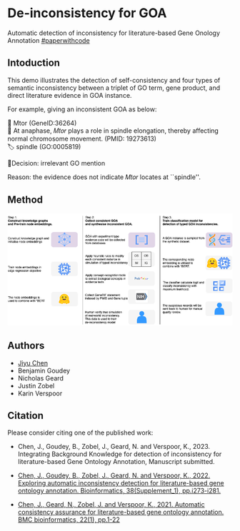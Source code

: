 # De-inconsistency for GOA

Automatic detection of inconsistency for literature-based Gene Onology Annotation [#paperwithcode]()







## Intoduction

This demo illustrates the detection of self-consistency and four types of semantic inconsistency between a triplet of GO term, gene product, and direct literature evidence in GOA instance.

For example, giving an inconsistent GOA as below:

🧬 Mtor (GeneID:36264) \
📖 At anaphase, 𝑀𝑡𝑜𝑟 plays a role in spindle elongation, thereby affecting normal chromosome movement. (PMID: 	19273613) \
🏷️ spindle (GO:0005819)

🤔Decision: irrelevant GO mention

Reason: the evidence does not indicate 𝑀𝑡𝑜𝑟 locates at ``spindle''.

## Method
![header](images/header.png)







## Authors

- [Jiyu Chen](https://jiyuc.live)
- Benjamin Goudey
- Nicholas Geard
- Justin Zobel
- Karin Verspoor



## Citation

Please consider citing one of the published work:

- Chen, J., Goudey, B., Zobel, J., Geard, N. and Verspoor, K., 2023. Integrating Background Knowledge for detection of inconsistency for literature-based Gene Ontology Annotation, Manuscript submitted.

- [Chen, J., Goudey, B., Zobel, J., Geard, N. and Verspoor, K., 2022. Exploring automatic inconsistency detection for literature-based gene ontology annotation. Bioinformatics, 38(Supplement_1), pp.i273-i281.](https://academic.oup.com/bioinformatics/article/38/Supplement_1/i273/6617491)

- [Chen, J., Geard, N., Zobel, J. and Verspoor, K., 2021. Automatic consistency assurance for literature-based gene ontology annotation. BMC bioinformatics, 22(1), pp.1-22](https://bmcbioinformatics.biomedcentral.com/articles/10.1186/s12859-021-04479-9)





